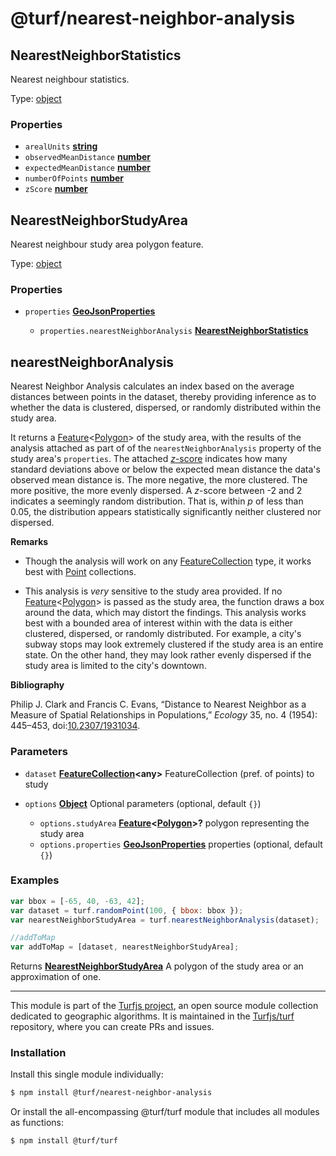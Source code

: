 # @turf/nearest-neighbor-analysis

<!-- Generated by documentation.js. Update this documentation by updating the source code. -->

## NearestNeighborStatistics

Nearest neighbour statistics.

Type: [object][1]

### Properties

*   `arealUnits` **[string][2]**&#x20;
*   `observedMeanDistance` **[number][3]**&#x20;
*   `expectedMeanDistance` **[number][3]**&#x20;
*   `numberOfPoints` **[number][3]**&#x20;
*   `zScore` **[number][3]**&#x20;

## NearestNeighborStudyArea

Nearest neighbour study area polygon feature.

Type: [object][1]

### Properties

*   `properties` **[GeoJsonProperties][4]**&#x20;

    *   `properties.nearestNeighborAnalysis` **[NearestNeighborStatistics][5]**&#x20;

## nearestNeighborAnalysis

Nearest Neighbor Analysis calculates an index based on the average distances
between points in the dataset, thereby providing inference as to whether the
data is clustered, dispersed, or randomly distributed within the study area.

It returns a [Feature][4]<[Polygon][6]> of the study area, with the results of
the analysis attached as part of of the `nearestNeighborAnalysis` property
of the study area's `properties`. The attached
[*z*-score][7] indicates how many
standard deviations above or below the expected mean distance the data's
observed mean distance is. The more negative, the more clustered. The more
positive, the more evenly dispersed. A *z*-score between -2 and 2 indicates
a seemingly random distribution. That is, within *p* of less than 0.05, the
distribution appears statistically significantly neither clustered nor
dispersed.

**Remarks**

*   Though the analysis will work on any [FeatureCollection][8] type, it
    works best with [Point][9] collections.

*   This analysis is *very* sensitive to the study area provided.
    If no [Feature][4]<[Polygon][6]> is passed as the study area, the function draws a box
    around the data, which may distort the findings. This analysis works best
    with a bounded area of interest within with the data is either clustered,
    dispersed, or randomly distributed. For example, a city's subway stops may
    look extremely clustered if the study area is an entire state. On the other
    hand, they may look rather evenly dispersed if the study area is limited to
    the city's downtown.

**Bibliography**

Philip J. Clark and Francis C. Evans, “Distance to Nearest Neighbor as a
Measure of Spatial Relationships in Populations,” *Ecology* 35, no. 4
(1954): 445–453, doi:[10.2307/1931034][10].

### Parameters

*   `dataset` **[FeatureCollection][8]\<any>** FeatureCollection (pref. of points) to study
*   `options` **[Object][1]** Optional parameters (optional, default `{}`)

    *   `options.studyArea` **[Feature][4]<[Polygon][6]>?** polygon representing the study area
    *   `options.properties` **[GeoJsonProperties][4]** properties (optional, default `{}`)

### Examples

```javascript
var bbox = [-65, 40, -63, 42];
var dataset = turf.randomPoint(100, { bbox: bbox });
var nearestNeighborStudyArea = turf.nearestNeighborAnalysis(dataset);

//addToMap
var addToMap = [dataset, nearestNeighborStudyArea];
```

Returns **[NearestNeighborStudyArea][11]** A polygon of the study area or an approximation of one.

[1]: https://developer.mozilla.org/docs/Web/JavaScript/Reference/Global_Objects/Object

[2]: https://developer.mozilla.org/docs/Web/JavaScript/Reference/Global_Objects/String

[3]: https://developer.mozilla.org/docs/Web/JavaScript/Reference/Global_Objects/Number

[4]: https://tools.ietf.org/html/rfc7946#section-3.2

[5]: #nearestneighborstatistics

[6]: https://tools.ietf.org/html/rfc7946#section-3.1.6

[7]: https://en.wikipedia.org/wiki/Standard_score

[8]: https://tools.ietf.org/html/rfc7946#section-3.3

[9]: https://tools.ietf.org/html/rfc7946#section-3.1.2

[10]: http://doi.org/10.2307/1931034

[11]: #nearestneighborstudyarea

<!-- This file is automatically generated. Please don't edit it directly. If you find an error, edit the source file of the module in question (likely index.js or index.ts), and re-run "yarn docs" from the root of the turf project. -->

---

This module is part of the [Turfjs project](https://turfjs.org/), an open source module collection dedicated to geographic algorithms. It is maintained in the [Turfjs/turf](https://github.com/Turfjs/turf) repository, where you can create PRs and issues.

### Installation

Install this single module individually:

```sh
$ npm install @turf/nearest-neighbor-analysis
```

Or install the all-encompassing @turf/turf module that includes all modules as functions:

```sh
$ npm install @turf/turf
```
